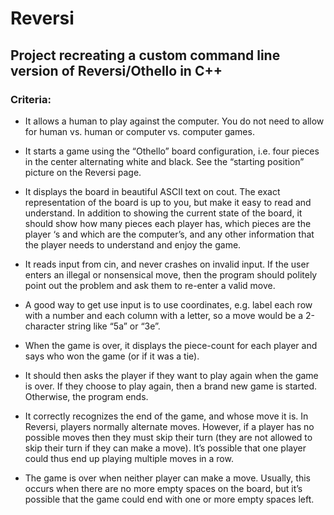# Reversi

## Project recreating a custom command line version of Reversi/Othello in C++

### Criteria:

  - It allows a human to play against the computer. You do not need to allow for human vs. human or computer vs. computer games.

  - It starts a game using the “Othello” board configuration, i.e. four pieces in the center alternating white and black. See the “starting position” picture on the Reversi page.

  - It displays the board in beautiful ASCII text on cout. The exact representation of the board is up to you, but make it easy to read and understand. In addition to showing the current state of the board, it should show how many pieces each player has, which pieces are the player ‘s and which are the computer’s, and any other information that the player needs to understand and enjoy the game.

  - It reads input from cin, and never crashes on invalid input. If the user enters an illegal or nonsensical move, then the program should politely point out the problem and ask them to re-enter a valid move.

  - A good way to get use input is to use coordinates, e.g. label each row with a number and each column with a letter, so a move would be a 2-character string like “5a” or “3e”.
  - When the game is over, it displays the piece-count for each player and says who won the game (or if it was a tie).

  - It should then asks the player if they want to play again when the game is over. If they choose to play again, then a brand new game is started. Otherwise, the program ends.

  - It correctly recognizes the end of the game, and whose move it is. In Reversi, players normally alternate moves. However, if a player has no possible moves then they must skip their turn (they are not allowed to skip their turn if they can make a move). It’s possible that one player could thus end up playing multiple moves in a row.

  - The game is over when neither player can make a move. Usually, this occurs when there are no more empty spaces on the board, but it’s possible that the game could end with one or more empty spaces left.
